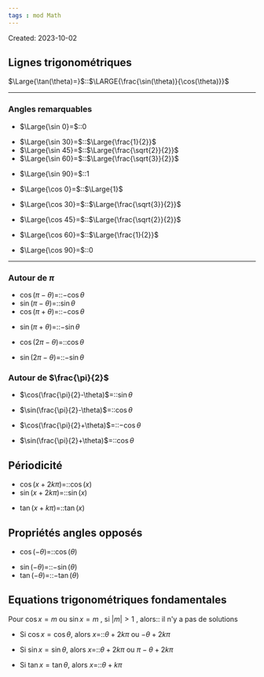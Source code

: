 ```yaml
---
tags : mod Math
---
```

Created: 2023-10-02

## Lignes trigonométriques

$\Large{\tan(\theta)=}$::$\LARGE{\frac{\sin(\theta)}{\cos(\theta)}}$
<!--SR:!2023-12-09,33,250-->

---
### Angles remarquables

- $\Large{\sin 0}=$::$0$
<!--SR:!2023-11-21,11,284-->
- $\Large{\sin 30}=$::$\Large{\frac{1}{2}}$
- $\Large{\sin 45}=$::$\Large{\frac{\sqrt{2}}{2}}$
- $\Large{\sin 60}=$::$\Large{\frac{\sqrt{3}}{2}}$
<!--SR:!2023-11-10,3,264-->
- $\Large{\sin 90}=$::$1$
<!--SR:!2023-11-11,3,264-->
- $\Large{\cos 0}=$::$\Large{1}$
<!--SR:!2023-11-21,11,284-->
- $\Large{\cos 30}=$::$\Large{\frac{\sqrt{3}}{2}}$
<!--SR:!2023-11-11,3,264-->
- $\Large{\cos 45}=$::$\Large{\frac{\sqrt{2}}{2}}$
<!--SR:!2023-11-19,9,284-->
- $\Large{\cos 60}=$::$\Large{\frac{1}{2}}$
<!--SR:!2023-11-11,3,264-->
- $\Large{\cos 90}=$::$0$
<!--SR:!2023-12-06,30,230-->

---
### Autour de $\pi$
- $\cos(\pi-\theta)$=::$-\cos\theta$
- $\sin(\pi-\theta)$=::$\sin\theta$
- $\cos(\pi+\theta)$=::$-\cos\theta$
<!--SR:!2023-11-15,5,246-->
- $\sin(\pi+\theta)$=::$-\sin\theta$
<!--SR:!2023-11-12,2,224-->
- $\cos(2\pi-\theta)$=::$\cos\theta$
<!--SR:!2023-11-11,1,204-->
- $\sin(2\pi-\theta)$=::$-\sin\theta$
<!--SR:!2023-11-10,2,246-->

### Autour de $\frac{\pi}{2}$
- $\cos(\frac{\pi}{2}-\theta)$=::$\sin\theta$
<!--SR:!2023-11-11,1,206-->
- $\sin(\frac{\pi}{2}-\theta)$=::$\cos\theta$
<!--SR:!2023-11-09,3,210-->
- $\cos(\frac{\pi}{2}+\theta)$=::$-\cos\theta$
<!--SR:!2023-11-09,1,224-->
- $\sin(\frac{\pi}{2}+\theta)$=::$\cos\theta$
<!--SR:!2023-11-17,7,210-->
## Périodicité
- $\cos(x+2k\pi)=$::$\cos(x)$
- $\sin(x+2k\pi)=$::$\sin(x)$
<!--SR:!2023-11-10,3,264-->
- $\tan(x+k\pi)=$::$\tan(x)$
## Propriétés angles opposés
- $\cos(-\theta)=$::$\cos(\theta)$
<!--SR:!2024-01-11,66,250-->
- $\sin(-\theta)=$::$-\sin(\theta)$
- $\tan(-\theta)=$::$-\tan(\theta)$
<!--SR:!2024-01-16,71,270-->
## Equations trigonométriques fondamentales
Pour $\cos x=m$ ou $\sin x=m$ , si $|m|>1$ , alors:: il n'y a pas de solutions

- Si $\cos x=\cos\theta$, alors $x=$::$\theta+2k\pi$ ou $-\theta+2k\pi$
<!--SR:!2023-11-10,2,246-->
- Si $\sin x=\sin\theta$, alors $x=$::$\theta+2k\pi$ ou $\pi-\theta+2k\pi$
<!--SR:!2023-11-15,5,244-->
- Si $\tan x=\tan\theta$, alors $x=$::$\theta+k\pi$
<!--SR:!2023-11-13,3,246-->
